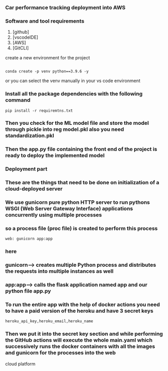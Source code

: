 ### Car performance tracking deployment into AWS
### Software and tool requirements
1. [github]
2. [vscodeIDE]
3. [AWS]
4. [GitCLI]

create a new environment for the project

```

conda create -p venv python==3.9.6 -y

```
or you can select the venv manually in your vs code environment 

### Install all the package dependencies with the following command
```
pip install -r requiremtns.txt
```
### Then you check for the ML model file and store the model through pickle into reg model.pkl also you need standardization.pkl 
### Then the app.py file containing the front end of the project is ready to deploy the implemented model 


### Deployment part
### These are the things that need to be done on initialization of a cloud-deployed server
### We use gunicorn pure python HTTP server to run pythons WSGI (Web Server Gateway Interface) applications concurrently using multiple processes
### so a process file (proc file) is created to perform this process 

```
web: gunicorn app:app
```
### here
### gunicorn--> creates multiple Python process and distributes the requests into multiple instances as well 
### app:app--> calls the flask application named app and our python file app.py


### To run the entire app with the help of docker actions you need to have a paid version of the heroku and have 3 secret keys 
```heroku_api_key,heroku_email,heroku_name ```
### Then we put it into the secret key section and while performing the GitHub actions will execute the whole main.yaml which successively runs the docker containers with all the images and gunicorn for the processes into the web 
cloud platform
